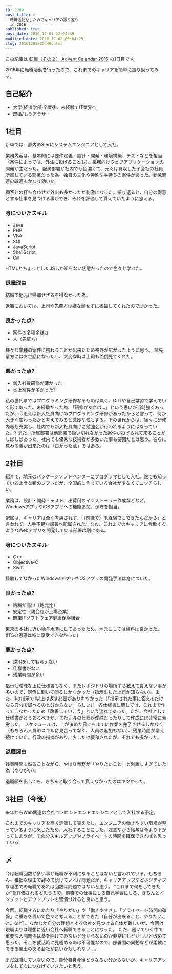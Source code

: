 ```yaml
---
ID: 2789
post_title: >
  転職活動をしたのでキャリアの振り返り
  in 2016
published: true
post_date: 2016-12-01 22:04:49
modified_date: 2016-12-02 00:04:25
slug: 20161201220449.html
---
```

<p class="c-alert is-info">この記事は <a href="http://qiita.com/advent-calendar/2016/job2">転職（その２） Advent Calendar 2016</a> の1日目です。</p>

2016年に転職活動を行ったので、これまでのキャリアを簡単に振り返ってみる。
<!--more-->

## 自己紹介

* 大学(経済学部)卒業後、未経験でIT業界へ
* 既婚/もうアラサー


## 1社目

新卒では、都内のSIerにシステムエンジニアとして入社。

業務内容は、基本的には要件定義・設計・開発・環境構築、テストなどを担当（案件によっては、外注に投げることも）。業務向けウェブアプリケーションの開発が主だった。
配属部署が社内でも色濃くて、元々は買収した子会社の社員所属している部署だった為、独自の文化や特殊な手持ちの案件があった。勤怠関連の融通もかなり効いた。

顧客との打ち合わせで外出も多かったが刺激になった。振り返ると、自分の得意とする仕事を見つける事ができ、それを評価して貰えていたように思える。

### 身についたスキル

* Java
* PHP
* VBA
* SQL
* JavaScript
* ShellScript
* C#

HTMLとちょっとしたJSしか知らない状態だったので色々と学べた。

### 退職理由

結婚で地元に帰郷せざるを得なかった為。

退職においては、上司や先輩方は嫌な顔せずに祝福してくれたので助かった。

### 良かった点?

* 案件の多種多様さ
* 人（先輩方）

様々な業種の案件に携わることが出来たため視野が広がったように思う。
諸先輩方にはお世話になったし、大変な時は上司も面倒見てくれた。

### 悪かった点?

* 新入社員研修が薄かった
* 炎上案件が多かった?

私の世代まではプログラミング研修なるものは無く、OJTや自己学習で学んでいく形であった。未経験だった為、「研修があれば…」という思いが当時強くあったが、今思えば新入社員向けのプログラミング研修があったからと言って、何か大きく変わったかと考えてみると微妙な気もする。下の世代からは、徐々に研修内容も充実し、社内でも新入社員向けに勉強会が行われるようにはなっていた。?
また、所属部署は他部署で扱い切れなかった案件が投げられて来ることがしばしばあった。社内でも優秀な技術者が多数いた事も要因だとは思う。彼らに教わる事が出来たのは「良かった点」ではある。


## 2社目
紹介で、地元のパッケージソフトベンターにプログラマとして入社。誰でも知っているような類のソフトだが、全国的に作っている会社が少なくてニッチらしい。

業務は、設計・開発・テスト、出荷用のインストーラー作成などなど。WindowsアプリやiOSアプリへの機能追加、保守を担当。

配属は、キャリアは全く考慮されず、「（前職で）未経験でもできたんだから」と言われて、人手不足な部署へ配属された。なお、これまでのキャリアに合致するようなWebアプリを開発している部署は別にある。

### 身についたスキル

* C++
* Objective-C
* Swift

経験してなかったWindowsアプリやiOSアプリの開発手法は身についた。

### 良かった点?

* 給料が高い（地元比）
* 安定性（親会社が上場企業）
* 関東ITソフトウェア健康保険組合

東京の本社に近い給与水準にしてあったため、地元にしては給料は良かった。
(ITSの恩恵は特に享受できなかった)

### 悪かった点?

* 説明をしてもらえない
* 仕様書がない
* 残業時間が多い

指示も曖昧な上に仕様書もなく、またレポジトリの場所すら教えて貰えない事が多いので、同僚に聞いて回るしかなかった（指示出した上司が知らない）。また、1の指示で1以上は返す必要がありキツかった（「指示された事に答えるだけなら自分で調べるのと分からない」らしい）。
各仕様書に関しては、これまで作ってこなかったため「改善していこう」という流れであった。ただ、会社として仕様書がどうあるべきか、また元々の仕様が曖昧だったりして作成には非常に苦労した。
スケジュールは、上が決めた日にちまでに作業を完了させるしかなく（もちろん人員のスキルに見合ってなく、人員の追加もない）、残業時間が増え続けていた。行政の指摘があり、少しだけ緩和されたが、それでも多かった。

### 退職理由

残業時間も然ることながら、やはり業務が「やりたいこと」と剥離しすぎていた為（やりがい）。

退職願を出しても、きちんと取り合って貰えなかったのはキツかった。


## 3社目（今後）

来年からWeb関連の会社へフロントエンドエンジニアとして入社する予定。

これまでのキャリアを高く評価して貰えたし、エンジニアの働きやすい環境が整っているように感じたため、入社することにした。残念ながら給与は今より下がってしまうが、その分スキルアップやプライベートの時間を確保できればと思っている。

## 〆

今は転職回数が多い事が転職が不利になることはないと言われている。もちろん、稚拙な理由で辞めて続けていれば問題だが、キャリアアップなどポジティブな理由での転職であれば回数は問題ではないと思う。
"これまで何をしてきたか"を評価されると思うので、前職での仕事にしろ自己学習にしろ、きちんとインプットとアウトプットを習慣づけると良いと思う。

今回、転職するにあたり「やりがい」や「働きやすさ」、「プライベート時間の確保」に重きを置いて色々と考えることができた（自分が出来ること、やりたいこと…など）。なかなか自分の理想とする会社を見つける自体が難しいが、今回は現職よりは理想に近い会社へ転職できることになった。
ただ、働いていく中で重要な人間関係は蓋を開けてみないと分からないのが非常にもどかしいと改めて思った。そこを就活時に見極めるのは不可能なので、部署間の異動などが柔軟にできる風土のある会社が良いかもしれない…。

まだ就職していないので、自分自身今後どうなるか分からないが、キャリアアップをして次につなげていきたいと思う。